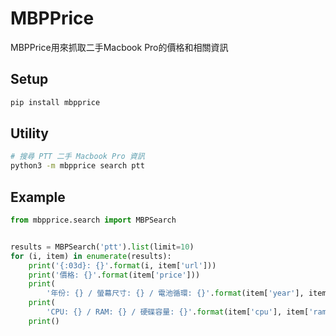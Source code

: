 # MBPPrice

MBPPrice用來抓取二手Macbook Pro的價格和相關資訊

## Setup

```bash
pip install mbpprice
```

## Utility

```bash
# 搜尋 PTT 二手 Macbook Pro 資訊
python3 -m mbpprice search ptt
```

## Example

```python
from mbpprice.search import MBPSearch


results = MBPSearch('ptt').list(limit=10)
for (i, item) in enumerate(results):
    print('{:03d}: {}'.format(i, item['url']))
    print('價格: {}'.format(item['price']))
    print(
        '年份: {} / 螢幕尺寸: {} / 電池循環: {}'.format(item['year'], item['screen'], item['bat_count']))
    print(
        'CPU: {} / RAM: {} / 硬碟容量: {}'.format(item['cpu'], item['ram'], item['hdd']))
    print()

```